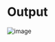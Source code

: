 # Output
![image](https://user-images.githubusercontent.com/94747922/197874243-f7d92b6a-585f-4040-a3cd-50807deeb059.png)
